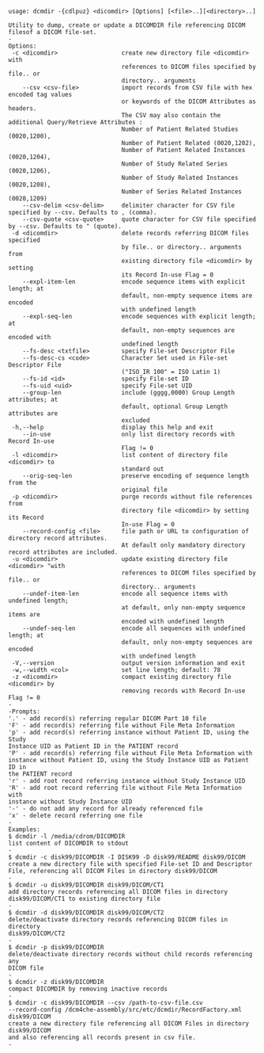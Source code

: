     usage: dcmdir -{cdlpuz} <dicomdir> [Options] [<file>..][<directory>..]
    
    Utility to dump, create or update a DICOMDIR file referencing DICOM
    filesof a DICOM file-set.
    -
    Options:
     -c <dicomdir>                  create new directory file <dicomdir> with
                                    references to DICOM files specified by file.. or
                                    directory.. arguments
        --csv <csv-file>            import records from CSV file with hex encoded tag values 
                                    or keywords of the DICOM Attributes as headers.
                                    The CSV may also contain the additional Query/Retrieve Attributes : 
                                    Number of Patient Related Studies (0020,1200),
                                    Number of Patient Related (0020,1202),
                                    Number of Patient Related Instances (0020,1204),
                                    Number of Study Related Series (0020,1206),
                                    Number of Study Related Instances (0020,1208), 
                                    Number of Series Related Instances (0020,1209)
        --csv-delim <csv-delim>     delimiter character for CSV file specified by --csv. Defaults to , (comma).
        --csv-quote <csv-quote>     quote character for CSV file specified by --csv. Defaults to " (quote).
     -d <dicomdir>                  delete records referring DICOM files specified
                                    by file.. or directory.. arguments from
                                    existing directory file <dicomdir> by setting
                                    its Record In-use Flag = 0
        --expl-item-len             encode sequence items with explicit length; at
                                    default, non-empty sequence items are encoded
                                    with undefined length
        --expl-seq-len              encode sequences with explicit length; at
                                    default, non-empty sequences are encoded with
                                    undefined length
        --fs-desc <txtfile>         specify File-set Descriptor File
        --fs-desc-cs <code>         Character Set used in File-set Descriptor File
                                    ("ISO_IR 100" = ISO Latin 1)
        --fs-id <id>                specify File-set ID
        --fs-uid <uid>              specify File-set UID
        --group-len                 include (gggg,0000) Group Length attributes; at
                                    default, optional Group Length attributes are
                                    excluded
     -h,--help                      display this help and exit
        --in-use                    only list directory records with Record In-use
                                    Flag != 0
     -l <dicomdir>                  list content of directory file <dicomdir> to
                                    standard out
        --orig-seq-len              preserve encoding of sequence length from the
                                    original file
     -p <dicomdir>                  purge records without file references from
                                    directory file <dicomdir> by setting its Record
                                    In-use Flag = 0
        --record-config <file>      file path or URL to configuration of directory record attributes.
                                    At default only mandatory directory record attributes are included.
     -u <dicomdir>                  update existing directory file <dicomdir> "with
                                    references to DICOM files specified by file.. or
                                    directory.. arguments
        --undef-item-len            encode all sequence items with undefined length;
                                    at default, only non-empty sequence items are
                                    encoded with undefined length
        --undef-seq-len             encode all sequences with undefined length; at
                                    default, only non-empty sequences are encoded
                                    with undefined length
     -V,--version                   output version information and exit
     -w,--width <col>               set line length; default: 78
     -z <dicomdir>                  compact existing directory file <dicomdir> by
                                    removing records with Record In-use Flag != 0
    -
    -Prompts:
    '.' - add record(s) referring regular DICOM Part 10 file
    'F' - add record(s) referring file without File Meta Information
    'p' - add record(s) referring instance without Patient ID, using the Study
    Instance UID as Patient ID in the PATIENT record
    'P' - add record(s) referring file without File Meta Information with
    instance without Patient ID, using the Study Instance UID as Patient ID in
    the PATIENT record
    'r' - add root record referring instance without Study Instance UID
    'R' - add root record referring file without File Meta Information with
    instance without Study Instance UID
    '-' - do not add any record for already referenced file
    'x' - delete record referring one file
    -
    Examples:
    $ dcmdir -l /media/cdrom/DICOMDIR
    list content of DICOMDIR to stdout
    -
    $ dcmdir -c disk99/DICOMDIR -I DISK99 -D disk99/README disk99/DICOM
    create a new directory file with specified File-set ID and Descriptor
    File, referencing all DICOM Files in directory disk99/DICOM
    -
    $ dcmdir -u disk99/DICOMDIR disk99/DICOM/CT1
    add directory records referencing all DICOM files in directory
    disk99/DICOM/CT1 to existing directory file
    -
    $ dcmdir -d disk99/DICOMDIR disk99/DICOM/CT2
    delete/deactivate directory records referencing DICOM files in directory
    disk99/DICOM/CT2
    -
    $ dcmdir -p disk99/DICOMDIR
    delete/deactivate directory records without child records referencing any
    DICOM file
    -
    $ dcmdir -z disk99/DICOMDIR
    compact DICOMDIR by removing inactive records
    -
    $ dcmdir -c disk99/DICOMDIR --csv /path-to-csv-file.csv 
    --record-config /dcm4che-assembly/src/etc/dcmdir/RecordFactory.xml disk99/DICOM
    create a new directory file referencing all DICOM Files in directory disk99/DICOM 
    and also referencing all records present in csv file.
    -
